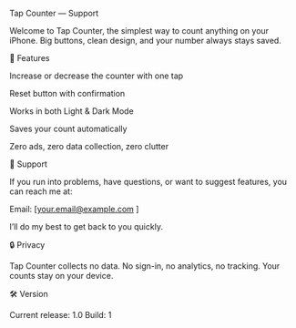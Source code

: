 Tap Counter — Support

Welcome to Tap Counter, the simplest way to count anything on your iPhone.
Big buttons, clean design, and your number always stays saved.

📖 Features

Increase or decrease the counter with one tap

Reset button with confirmation

Works in both Light & Dark Mode

Saves your count automatically

Zero ads, zero data collection, zero clutter

🙋 Support

If you run into problems, have questions, or want to suggest features, you can reach me at:

Email: [your.email@example.com
]

I’ll do my best to get back to you quickly.

🔒 Privacy

Tap Counter collects no data.
No sign-in, no analytics, no tracking. Your counts stay on your device.

🛠 Version

Current release: 1.0
Build: 1
